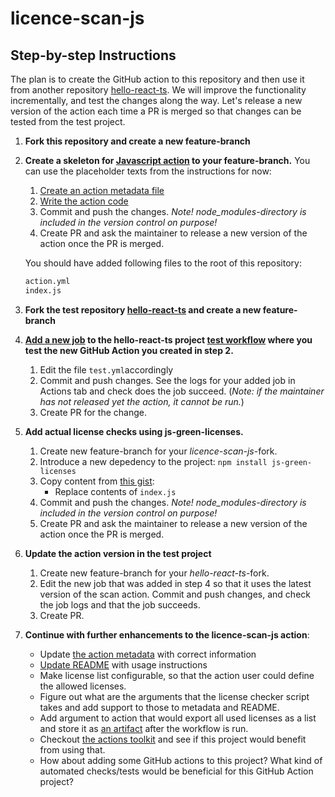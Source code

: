 # licence-scan-js

## Step-by-step Instructions

The plan is to create the GitHub action to this repository and then use it from another repository [hello-react-ts](https://github.com/lauravuo/hello-react-ts). We will improve the functionality incrementally, and test the changes along the way. Let's release a new version of the action each time a PR is merged so that changes can be tested from the test project.

1. **Fork this repository and create a new feature-branch**

1. **Create a skeleton for [Javascript action](https://docs.github.com/en/actions/creating-actions/creating-a-javascript-action) to your feature-branch.** You can use the placeholder texts from the instructions for now:

   1. [Create an action metadata file](https://docs.github.com/en/actions/creating-actions/creating-a-javascript-action#creating-an-action-metadata-file)
   1. [Write the action code](https://docs.github.com/en/actions/creating-actions/creating-a-javascript-action#writing-the-action-code)
   1. Commit and push the changes. _Note! node_modules-directory is included in the version control on purpose!_
   1. Create PR and ask the maintainer to release a new version of the action once the PR is merged.

   You should have added following files to the root of this repository:

   ```bash
   action.yml
   index.js
   ```

1. **Fork the test repository [hello-react-ts](https://github.com/lauravuo/hello-react-ts) and create a new feature-branch**

1. **[Add a new job](https://docs.github.com/en/actions/creating-actions/creating-a-javascript-action#example-using-a-public-action) to the hello-react-ts project [test workflow](https://github.com/lauravuo/hello-react-ts/blob/main/.github/workflows/test.yml) where you test the new GitHub Action you created in step 2.**
   1. Edit the file `test.yml`accordingly
   1. Commit and push changes. See the logs for your added job in Actions tab and check does the job succeed. (_Note: if the maintainer has not released yet the action, it cannot be run._)
   1. Create PR for the change.
1. **Add actual license checks using js-green-licenses.**
   1. Create new feature-branch for your _licence-scan-js_-fork.
   1. Introduce a new depedency to the project: `npm install js-green-licenses`
   1. Copy content from [this gist](https://gist.github.com/lauravuo/587e44c99dad95663875a41d0eec9a3f):
      - Replace contents of `index.js`
   1. Commit and push the changes. _Note! node_modules-directory is included in the version control on purpose!_
   1. Create PR and ask the maintainer to release a new version of the action once the PR is merged.
1. **Update the action version in the test project**
   1. Create new feature-branch for your _hello-react-ts_-fork.
   1. Edit the new job that was added in step 4 so that it uses the latest version of the scan action. Commit and push changes, and check the job logs and that the job succeeds.
   1. Create PR.
1. **Continue with further enhancements to the licence-scan-js action**:
   - Update [the action metadata](https://docs.github.com/en/actions/creating-actions/metadata-syntax-for-github-actions) with correct information
   - [Update README](https://docs.github.com/en/actions/creating-actions/creating-a-javascript-action#creating-a-readme) with usage instructions
   - Make license list configurable, so that the action user could define the allowed licenses.
   - Figure out what are the arguments that the license checker script takes and add support to those to metadata and README.
   - Add argument to action that would export all used licenses as a list and store it as [an artifact](https://docs.github.com/en/actions/advanced-guides/storing-workflow-data-as-artifacts) after the workflow is run.
   - Checkout [the actions toolkit](https://github.com/actions/toolkit) and see if this project would benefit from using that.
   - How about adding some GitHub actions to this project? What kind of automated checks/tests would be beneficial for this GitHub Action project?
